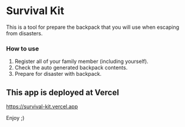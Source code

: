 # Survival Kit

This is a tool for prepare the backpack that you will use when escaping from disasters.


### How to use

1. Register all of your family member (including yourself).
2. Check the auto generated backpack contents.
3. Prepare for disaster with backpack.


## This app is deployed at Vercel
https://survival-kit.vercel.app

Enjoy ;)

